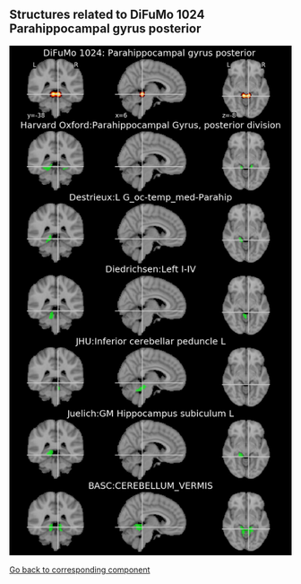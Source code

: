


## Structures related to DiFuMo 1024 Parahippocampal gyrus posterior 

![420](420.jpg "Structures related to DiFuMo 1024 Parahippocampal gyrus posterior ")

[Go back to corresponding component](https://parietal-inria.github.io/DiFuMo/1024/html/420.html)